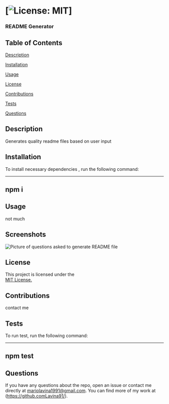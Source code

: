 # [![License: MIT](https://img.shields.io/badge/License-MIT-yellow.svg)]


### README Generator


## Table of Contents

[Description](#description)

[Installation](#installation)

[Usage](#usage)

[License](#license)

[Contributions](#contributions)

[Tests](#tests)

[Questions](#questions)


## Description 

Generates quality readme files based on user input


## Installation

To install necessary dependencies , run the following command:

------
npm i
------


## Usage

not much


## Screenshots

![Picture of questions asked to generate README file](professionalReadMeGeneratorRefactored/Images/screenshot.png)


## License 

This project is licensed under the  
[MIT License.](https://opensource.org/licenses/MIT)


## Contributions

contact me


## Tests

To run test, run the following command:

-------
npm test
-------

## Questions

If you have any questions about the repo, open an issue or contact me directly at mariolavina1991@gmail.com. 
You can find more of my work at (https://github.comLavina91/).